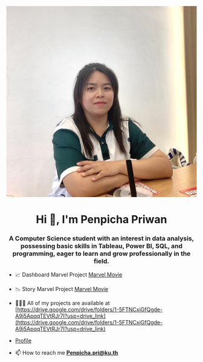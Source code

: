 ![profile](img/Profile.jpg)
<h1 align="center">Hi 👋, I'm Penpicha Priwan</h1>
<h3 align="center">A Computer Science student with an interest in data analysis, possessing basic skills in Tableau, Power BI, SQL, and programming, eager to learn and grow professionally in the field.</h3>

- 📈 Dashboard Marvel Project [Marvel Movie](https://public.tableau.com/views/Dashboard_Mavel/Dashboard?:language=en-US&:sid=&:redirect=auth&:display_count=n&:origin=viz_share_link)

- 📉 Story Marvel Project [Marvel Movie](https://public.tableau.com/shared/KPWFX5TFX?:display_count=n&:origin=viz_share_link)

- 👩🏻‍💻 All of my projects are available at [https://drive.google.com/drive/folders/1-5FTNCxjGfQgde-A9j5ApqqTEVtRJr7I?usp=drive_link](https://drive.google.com/drive/folders/1-5FTNCxjGfQgde-A9j5ApqqTEVtRJr7I?usp=drive_link)
- [Profile](profile.html)
- 📫 How to reach me **Penpicha.pri@ku.th**
